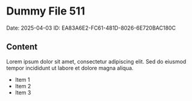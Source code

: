 # Dummy File 511

Date: 2025-04-03
ID: EA83A6E2-FC61-481D-8026-6E720BAC180C

## Content

Lorem ipsum dolor sit amet, consectetur adipiscing elit.
Sed do eiusmod tempor incididunt ut labore et dolore magna aliqua.

* Item 1
* Item 2
* Item 3


